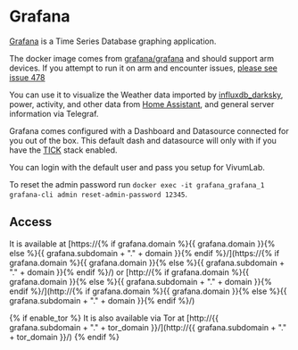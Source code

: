 # Grafana

[Grafana](https://grafana.com/) is a Time Series Database graphing application.

The docker image comes from [grafana/grafana](https://hub.docker.com/r/grafana/grafana) and should support arm devices.
If you attempt to run it on arm and encounter issues,
[please see issue 478](https://github.com/Vivumlab/VivumLab/-/issues/478)

You can use it to visualize the Weather data imported by [influxdb_darksky](software/influxdb_darksky),
power, activity, and other data from [Home Assistant](software/homeassistant), and general server
information via Telegraf.

Grafana comes configured with a Dashboard and Datasource connected for you out of the box. This default
dash and datasource will only with if you have the [TICK](software/tick) stack enabled.

You can login with the default user and pass you setup for VivumLab.

To reset the admin password run `docker exec -it grafana_grafana_1 grafana-cli admin reset-admin-password 12345`.

## Access

It is available at [https://{% if grafana.domain %}{{ grafana.domain }}{% else %}{{ grafana.subdomain + "." + domain }}{% endif %}/](https://{% if grafana.domain %}{{ grafana.domain }}{% else %}{{ grafana.subdomain + "." + domain }}{% endif %}/) or [http://{% if grafana.domain %}{{ grafana.domain }}{% else %}{{ grafana.subdomain + "." + domain }}{% endif %}/](http://{% if grafana.domain %}{{ grafana.domain }}{% else %}{{ grafana.subdomain + "." + domain }}{% endif %}/)

{% if enable_tor %}
It is also available via Tor at [http://{{ grafana.subdomain + "." + tor_domain }}/](http://{{ grafana.subdomain + "." + tor_domain }}/)
{% endif %}
